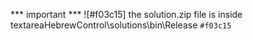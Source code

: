 *** important ***
![#f03c15] the solution.zip file is inside textareaHebrewControl\solutions\bin\Release `#f03c15`